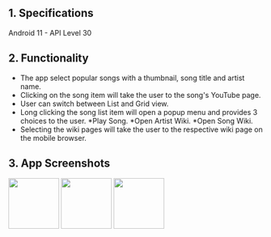 ## 1. Specifications

Android 11 - API Level 30 <br>

## 2. Functionality

- The app select popular songs with a thumbnail, song title and artist name.
- Clicking on the song item will take the user to the song's YouTube page.
- User can switch between List and Grid view.
- Long clicking the song list item will open a popup menu and provides 3 choices to the user.
  *Play Song.
  *Open Artist Wiki.
  *Open Song Wiki.
- Selecting the wiki pages will take the user to the respective wiki page on the mobile browser.

## 3. App Screenshots

<p float="left">
  <img src="https://github.com/js-shashwath/Data-visulization-library/blob/main/schema.PNG" width="100" />
  <img src="https://github.com/js-shashwath/Data-visulization-library/blob/main/schema.PNG" width="100" /> 
  <img src="https://github.com/js-shashwath/Data-visulization-library/blob/main/schema.PNG" width="100" />
</p>
